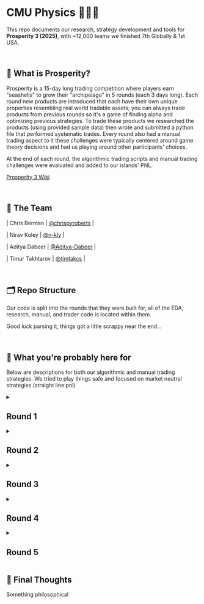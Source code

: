 
# CMU Physics 🐚🐚🐚 
This repo documents our research, strategy development and tools for **Prosperity 3 (2025)**, with ~12,000 teams we finished 7th Globally & 1st USA.

<br>

## 📜 What is Prosperity?

Prosperity is a 15-day long trading competition where players earn "seashells" to grow their "archipelago" in 5 rounds (each 3 days long). Each round new products are introduced that each have their own unique properties resembling real world tradable assets; you can always trade products from previous rounds so it's a game of finding alpha and optimizing previous strategies. To trade these products we researched the products (using provided sample data) then wrote and submitted a python file that performed systematic trades. Every round also had a manual trading aspect to it these challenges were typically centered around game theory decisions and had us playing around other participants' choices. 

At the end of each round, the algorithmic trading scripts and manual trading challenges were evaluated and added to our islands' PNL.

[Prosperity 3 Wiki](https://imc-prosperity.notion.site/Prosperity-3-Wiki-19ee8453a09380529731c4e6fb697ea4)

<br>

## 👥 The Team
| Chris Berman | [@chrispyroberts](https://github.com/chrispyroberts) |

| Nirav Koley | [@n-kly](https://github.com/n-kly) |

| Aditya Dabeer | [@Aditya-Dabeer](https://github.com/Aditya-Dabeer) |

| Timur Takhtarov | [@timtakcs](https://github.com/timtakcs) | 

<br>

## 🗂 Repo Structure
Our code is split into the rounds that they were built for, all of the EDA, research, manual, and trader code is located within them.

Good luck parsing it, things got a little scrappy near the end...

<br>

## 🧠 What you're probably here for

Below are descriptions for both our algorithmic and manual trading strategies. We tried to play things safe and focused on market neutral strategies (straight line pnl)
<details>
<summary><h2>Round 1</h2></summary>
  
<h3>Algo</h3>

Round 1 introduced 3 new products: Rainforest Resin, Kelp, and Squid Ink. All of these products were relatively distinct but traded like stocks would in the real world -- nothing fancy just an order book and market price.

Rainforest Resin was by far the easiest product to trade, and probably one of the most consistently profitable across the entire competition. The sample data revealed that the fair value hovered exactly around 10,000 seashells, with almost no drift and extremely low volatility (typically deviating by no more than ±4 seashells). Market taking was straightforward: any time there was a bid above 10,000 or an ask below 10,000, we would immediately execute against it. On top of that, the order book had relatively wide spreads, which opened up market making opportunities by posting liquidity just inside the standing bids and asks. One thing we noticed was that there were often bids and asks in the order book at exactly the fair value. We used these orders to our advantage by checking if taking them would reduce our overall position and better balancing our market making and taking position. This small addition boosted our PNL performance quite a bit as often we were fully long or fully short Resin due to the volume of orders.

Kelp was a little more complicated. It displayed some mild price drift and a small but noticeable amount of volatility, making it dangerous to blindly market take at a fixed value. We noticed that there was another market maker always present in the order book, and found that on submission to the website our PNL was calculated based on the mid price of this market participant. This told us that the fair value at any given moment was the mid-price of their market. We copied our market making stratey from resin using this mechanic as the fair value. Because Kelp had such low volatility, often only moving a total of 40 seashells over the course of 10,000 steps, we didn't incoporate any directional aspect as simply market making and taking made so much more.

Then came Squid Ink, which was basically trading meme-coins, with consistent 100 seashells swings in a single step and seemingly no clear pattern. The IMC parrot kept hinting that “there’s a pattern if you look closely,” but to be honest, we don't believe any real exploitable structure existed. We tested a variety of strategies, including rolling z-scores, volatility breakouts, and MACD signals, but none offered any consistent edge. Employing the same market making and taking strategy as Kelp and Resin proved useful, since we found the same mechanic present for squid ink as we did for Kelp, but the massive spikes in price that appeared randomly would either instantly double take away any PNL we had made for the day. We decided to take a gamble on this and see what would happen on the submission day. 

<h3>Manual</h3>

TODO: WRITE THIS

<h3>Results and Post-Round Analysis</h3>

First round results were kind of controversial, it was kind of obvious that the round 1 data on the website was actual price history for the first 1000 timestamps on day 1 (instead of 1000 time stamps from previous test days) so a bunch of people ended up hardcoding in their trades on the first 1000 timestamps. This combined with squid ink spiking in the opposite direction as our market making position, meant we actually lost seashells off squid ink and ended up in 771'st place. However, the round was re-run due to the hard-coding being considered cheating and we shot up to 9th place with a total PNL of 107,237 seashells (43,243 algo + 44,340 manual). We got incredibly lucky on the re-run because squid ink spiked in our favor rather than agaisnt it.  The top 3 teams seemed to have some how found something out, that meant they were ~100k seashells ahead of everyone else, but between us and 4th place was only a couple thousand seashells. 

After the round we decided it was too volatile to keep trading squid ink using our current strategy, and adapted it to do market making and taking but only with 10% of our total position allocated at any given moment. This reduced the total PNL made from market making and taking on squid ink by around 50%, but to make up for this, we added in a spike detection indicator, with the hypothesis that the moment price spikes, it will quickly mean-revert. This made our PNL across all days for squid-ink much more stable. For our spike detection algorithm, we used a small window rolling standard deviation on price difference, and when this standard deviation was larger than 20, we would fully enter into the opposite direction price just moved.

![](images/squid_ink.png)


---

</details>

<details>
<summary><h2>Round 2</h2></summary>
  
<h3>Algo</h3>
Round two introduced new products: CROISSANTS, JAMS, DJEMBES, PICNIC_BASKET1 and PICNIC_BASKET2. Specifically, PICNIC_BASKET1 is said to contain 6 CROISSANTS, 3 JAMS and 1 DJEMBE and PICNIC_BASKET2 contains 4 CROISSANTS and 2 JAMS. We quickly realized these products were similar to previous years. We visualized the difference in price between each basket and it's constituents and plotted it to look for any interesting behaviors. The basket premiums looked like they were mean-reverting, and so we used the hard-coded mean of the bottle data with a short rolling window for standard deviation to calculate rolling z-scores, and would enter into short positions on a basket and long the underlying when the z-score went above 20 and long positions on baskets and short the underlying when the z-score dropped below -20. By hedging our position, we could isolate the basket premium and directly trade it.

![](images/basket_premiums.png)

One key part of this round was position sizing. Position limits on the products would not allow us to go long both baskets at the same time while maintaining a perfect hedge. To make up for this, we decided to trade the difference between the premium in the baskets. Entering into fully hedge directional positions on the difference in premiums left us with a position size of 40 to trade basket 2, but we were limited by our remaining underlying position which only allowed us to fully hedge a position of 32 on basket 2. With our remaining position of 32, we traded the premium on basket 2 using the same exact strategy. This left us with a position size of 8 left on basket 2. Rather than let this position size go to waste not not utilize it, we noticed that there was a consistent spread of ~7 in the orderbook for basket 2, and ~10 for basket 1. We decided to market make using a maximum position size of 8 using this remaining position. While the unhedged market making basket position could potentially lose us some money, over backtests it consistently provided 5k extra seashells per day with minimal swings due to directional moves.

There were a few other things that we tried. Chris, who had done the trading challange the previous year and placed 15th, had a suspicion that round 5 was going to be extremely similar to the previous year. Last year, there were bots that would send trade orders on certain products at exactly the top and bottom of the day, so he hypothesized that somewhere in the orderbook on certain timestamps, there would be a signal indicating that the current price is the highest/lowest of the day. 

![](images/squid_ink_trades.png)

We found that for squid ink and croissants was clear that at the high and low of a given day, there was a trade present. This looked like a true signal, the problem was it also incldued many noisy and false signals. Unfortunately we discovered this very close to the end of the round, and didn't have time to write an algorithm that could effectively determine true signals from false ones, so we ended up not using this, and waiting until round 5 to confirm if this was a true signal or not.

<h3>Manual</h3>

BLAH BLAH BLAH

<h3>Results and Post-Round Analysis</h3>


Once again, these results were quite controversial. Some teams found out that the timestamp in which the bots would trade were exactly the same as the previous year. This meant that teams could predict when buy and sell orders would be filled, and they could take the entire bid/ask of an orderbook out and place their own orders below/above them and have them instnatly be filled, leading to millions in profit per round. This, in our opinion and many others, was unfair and not in the spirit of the challange. While only 2 teams found this (they had millions of seashells at this point), the admins once again decided to disallow this sort of hardcoding, and after reviewing the code of many in the top 25, asked teams who they believed were using this to their advantage to submit versions of their algorithms that did not have this hard coding behavior, ultimately causing them to drop many places on the leaderboard. As for us, we moved up into 7th place with 243,083 seashells, making 102,758 seashells from our algo and 33,087 from the manual.

</details>

<details>
<summary><h2>Round 3</h2></summary>


<h3>Algo</h3>

This round introduced 6 new products: Volcanic Rocks, and 5 different Volcanic Rock vouchers with strike prices of 9500, 9750, 10000, 10250, and 10500. These products very closely resembled european option contracts, and were set to expire in in 7 in-game trading days. Chris did the analysis for this round, and using the hint provided on the website to model the volatility smile by plotting the moneyness $m_t$ agaisnt the implied volatility $v_t$. Moneyness was calculated using the following formula $$m_t = log(K / S_t) / \sqrt(TTE)$$ where $K$ is the voucher strike price, $S_t$ is the price of the underlying at some time $t$, and $TTE$ being the time to expiration in years. 

![](images/volatility_smile.png)

Fitting a quadtratic to this we found parameters $a, b, c$ for the equation $v_t = a \cdot m_t^2 + b \cdot m_t + c$ allowing us to predict a 'fair' implied volatility for any a given $m_t$. After coding this up, we found the best way to take advantages of this was to code an agressive market maker using our fitted implied volatility. We also added in functionality to automatically hedge our positions after every timestamp, ensuring that we are only exposed to the implied volatility of a contract. Our backtesting PNL curve was a straight line on most days, indicating that we found a reasonable strategy that is direction-neutral. From our backtests, we were expecting to make ~80k from all voucher products and ~100k from other products.

A few other things we considered this round for algo: 

- Something we considered as part of our analysis was how much we are losing in our long voucher positions due to theta decay. Chris found that the theta decay of the vouchers had a maximum 800 annualized, meaning that holding a voucher for a year, assuming nothing about the underlying or voucher changes, that the value of the voucher would decrease by 800 seashells over the course of the year. So he estimated that the upper bound on how much we would lose due theta decay on a given day if we were fully long 200 of a given voucher was ~430 seashells. (800 seashells per year /  365 days per year * 1 day * 200 vouchers  = ~430 seashells per day per voucher we are fully long). This amount was negligible compared to the 80k we were making on backtests. 

- Since we could hold up to 400 volcanic rocks, and 200 of any voucher, this meant if we went long 2 different vouchers, in the worst case, we could only completely hedge up to 2 vouchers assuming each had a delta of 1. Since we thought that this could get very complicated very quickly, so decided to cap all vouchers at a position size of 80 so we could guarantee that no matter what we would always be fully hedged. 

<h3>Manual</h3>
BLAH BLAH BLAH

<br>

<h3>Results and Post-Round Analyysis</h3>
This round was absolutely brutal for us as we fell from 7th to 241st, making us all believe that a comeback was impossible. We only made 75,755 on algo and 53,430 on manual, while many of the top teams made >200k on algo. We knew either something was wrong or we had missed something.

- We first realized Jasper's visualizer, which we were using extensively, was having some issue where it would cause the algorithm on submission to use more than 100mb of memory, causing the instance to reboot. This meant all local variables that the algorithm was using to trade would be wiped and re-initialized. This was a problem for our rolling windows containing short-term price movements important for trade entries and hedges on basket and volcanic rock products, causing our trader to effectively buy and sell these products randomly. In future submissions, we decided to remove Jasper's visualizer on our final submission to avoid this issue rather than debug it. 

- Chris then realized we completely missed an extremely profitable trading strategy on volcanic vouchers. The issue was that our quadratic fit for implied volatility stopped being a good model on the submission day (who would have guessed that past data doesn't imply future data), and our model would either severely under or over estimate the actual IV. This meant our trader effectively would enter into a long / short position on IV for a voucher and stay in that position for the whole day. While the IV on the vouchers did spike, the amount of seashells this IV spike corresponded to was very little, so we pretty much made nothing from volcanic rocks by using our fitted model. In the figure below, Chris plotted the IV for bids and asks on different vouchers across time, along with a short rolling window of the mid IV. Using the mean of this rollowing window instead of our quadtratic fit as a model for the fair IV made our backtester PNL shoot up from 80k to 150k on every single day, including the day of submission.

- Chris then also ran some backtests to figure out how much our hedge cost us. Since trading volcanic rock had a spread of 1, every buy/sell effectively cost us 0.5 seashells. By counting the total trades we took while hedging out position, -Chris found that we paying over 40k in spread just to hedge our position. He then tried to make an upper-bound for how much we could lose due to being unhedged. At one point in the day, volcanic rocks moved by 100 in a single step, which assuming a delta of 1, would correspond to a maximum loss of 40k. We decided that because to us price movement appears random, in expectation this will net to 0 and that we would go unhedged on volcanic vouchers in future rounds. This boosted our backtester PNL on all volcanic rock products to 250 per day.

![](images/rocks.png)


</details>

<details>
<summary><h2>Round 4</h2></summary>
<br>

After the dissapointing algo results in round 3, we felt defeated and were honestly ready to give up. Breaking into the top 25, let alone the top 10, seemed impossible from this position. In Chris' opinion, this round was incredibly easy, as it was very similar to round 2 last year, and his trading algo last year landed him in 3rd place that round, so he was confident that re-implementing his strategy from last year would net good results. 
  
<h3>Algo</h3>
This round introduced a new product called Magnificent Macrons. Magnificent Macrons can be bought or sold on the local island and then converted on the Pristine Island (thinking buying BTC from one crypto exchange then selling it on another, same exact concept). However, when converting your position, you pay fees, which include a transport cost, an export tariff, which is paid if you convert a long position (think exporting from main island) or an import tariff (think importing to main island). In addition to this, you pay a storage fee of 0.1 seashells per timestamp per Macron you hold, heavily encouraging you to never hold long positions. While the price movements of Macron are strongly correlated with sugarPrice and sunlightIndex, we decided to completely ignore this, as simply arbitraging across islands was far more profitable than predicting the movements Macron's using some model. 

- Because import tariffs were negative, we were paid to sell on the local island and convert on the Pristine island. To calculate the price needed to sell a Macron for to break even after converting, we used the following formula: sell_local_break_even_price = conversion_ask + import_tariff + transport_fee.

- We also noticed that there was a bot agressively taking orders on our local island around the mid price of the Pristine island. We used this to our advantage by placing sell orders near this mid price if it was above our break even price, and immediately converting them after they were filled. We would pocket the difference between how much we sold it for and our break even price, multiplied by 10 because we could convert 10 at a time.

- In backtests, Chris estimated a potential profit of up to 100k on Macrons over the course of the day depending on how negative import tariffs were. We were happy with this so submitted and went to bed. 

BLAH BLAH BLAH
<h3>Manual</h3>

BLAH BLAH BLAH

<br>

<h3>Results and Post-Round Analysis</h3>

![](images/round_4_res.png)

We woke up to a very pleasant suprise. We were back in 8th! Out of all teams this round, we had the highest PNL, making a whopping 447,251 from our algo and manual! We realized that had we not messed up round 3, we would be in second, and we also realized we had a better algo than #1, making 20k on them while having a very straight PNL curve. We also found that in backtests on the submission for round 3, our algo PNL was slightly better than #1, pretty much confirming that we had the same strategies but potentially slightly better. We had a real stop of making the top 2, or maybe even top 1, and were incredibly motivated.

After our emotions settled, Chris ran some backtests on Macron arbing and confirmed that around 100k of our PNL came from Macrons. He also found out that out of the 10,000 steps in the submission, we only traded 56,000 macrons. Because we only sent orders in sizes of 10, we estiamted that we were only trading about half the time. Because the import tariffs were very negative, we were making ~3 seashells per Macron we arbed, and so by not trading on 4,400 timesteps, we effectively left 44,000 macrons on the table, which would been an upper bound on the PNL we didn't capture was 132k. Chris reasoned that sometimes the aggressive buyer of Macrons would sometimes not be there, and so we would want to have a small stockpile of Macrons that we are always short for timesteps where we don't get to sell. By simply ensuring that we always sold up to 30 instead 10, we traded 95,000 macrons. This however would lead to a net short position the entire day, which we estiamted could potentially cost us 30 * 400 = 12,000, with the 400 coming from the largest price movement we observed in the data. We decided this risk was worth taking, given that we were almost doubling the amount of Macrons we were arbing. 

---

</details>

<details>
<summary><h2>Round 5</h2></summary>

![](images/Hr_Tnb.gif)

<br>
  
<h3>Algo</h3>
This round no new products were introduced. Instead, we were told the counterparties that we were trading agaisnt. Specifically, there were 11 other bots trading the same products we were. We started by first visualizing all trading activity for all the bots, by plotting products prices and overlaying a scatter plot with the prices bots would trade at. We did this for all bots and all products, and quickly found that one bot, 'Olivia', would buy/sell and the low/high of the day on 3 different products.

![](images/olivia_signal.png)

Chris had correctly guessed that the trades present in round 2 data did indeed have a true signal. Using this information, we planned to update our algorithms to copy Olivia's trades.
- After running some quick tests, we found that we were making more just market making and taking on kelp than using Olivia's signal, so we left our Kelp trading alone.

- For Squid Ink, we decided to market make and take with maximum position sizing until Olivia's signal, and then just follow it for the rest of the day.

- Croissants was slightly more complicated because we were using it as a hedge in our basket trades. We estimated that we were making ~30k per day by doing statistical arbitrage on the basket premiums. Because we had a true signal on croissants, Chris reasoned that we shouldn't take trades on baskets in the opposite direction of Olivia's signal, as the price of Croissants accounted for ~50% of the price of the basket.

  
- Building off this, we decided to YOLO into Croissants. Our maximum position size for Croissants was 250, but if we went long on both baskets, we could effectively be long 1050 Croissants. We estimated that on a bad trading day for this signal, the difference between the high and low on Croissants is 40 seashells, so a lower bound on our croissants PNL was 40 * our position size. Going long an extra 800 Croissants on this bad day will give us an extra 32k Seashells.


- Our statistical basket arbitrage was hitting 40k on it's best days, while YOLOing croissaints on Olivia's signal was getting up to 120k on a good day (difference of about ~120 between the high and low). We decided this was the best idea, and it was also very simple to implement.


- We hedged the baskets by going opposite on Jams and Djembes, as the movement of the basket was still about 50% correlated with these products. Our final position ended up being exposed to 30 Jams due to position limits. By taking on the extra 30 jams, we were able to go long another 60 croissants. Jams would move around 50 on their most volatile day, so we decided that this was a risk worth taking.


- We also realized we were exposed to the premium of the basket, and that in a near worst-case scenario, we could lose up to 300 seashells per basket if we bought at the top of the premium then sold at the bottom for both basket 1 and 2, potentially losing up to 45,000 seashells due to premium. We ultimately decided that this risk was also worth taking as in expectation the loss is 0.

  
- While waiting for Olivia's signal, we did market making on both picnic baskets, making up to 10k extra seashells per day depending on how long before Olivia's signal. 


BLAH BLAH BLAH
<h3>Manual</h3>

BLAH BLAH BLAH

<br>

Results

---

</details>

## 🏁 Final Thoughts
Something philosophical
